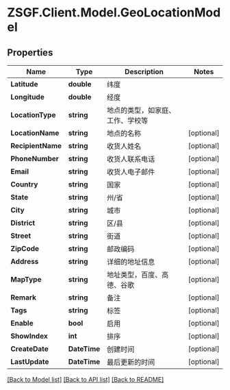 # ZSGF.Client.Model.GeoLocationModel

## Properties

Name | Type | Description | Notes
------------ | ------------- | ------------- | -------------
**Latitude** | **double** | 纬度 | 
**Longitude** | **double** | 经度 | 
**LocationType** | **string** | 地点的类型，如家庭、工作、学校等 | 
**LocationName** | **string** | 地点的名称 | [optional] 
**RecipientName** | **string** | 收货人姓名 | [optional] 
**PhoneNumber** | **string** | 收货人联系电话 | [optional] 
**Email** | **string** | 收货人电子邮件 | [optional] 
**Country** | **string** | 国家 | [optional] 
**State** | **string** | 州/省 | [optional] 
**City** | **string** | 城市 | [optional] 
**District** | **string** | 区/县 | [optional] 
**Street** | **string** | 街道 | [optional] 
**ZipCode** | **string** | 邮政编码 | [optional] 
**Address** | **string** | 详细的地址信息 | [optional] 
**MapType** | **string** | 地址类型，百度、高德、谷歌 | [optional] 
**Remark** | **string** | 备注 | [optional] 
**Tags** | **string** | 标签 | [optional] 
**Enable** | **bool** | 启用 | [optional] 
**ShowIndex** | **int** | 排序 | [optional] 
**CreateDate** | **DateTime** | 创建时间 | [optional] 
**LastUpdate** | **DateTime** | 最后更新的时间 | [optional] 

[[Back to Model list]](../../README.md#documentation-for-models) [[Back to API list]](../../README.md#documentation-for-api-endpoints) [[Back to README]](../../README.md)

